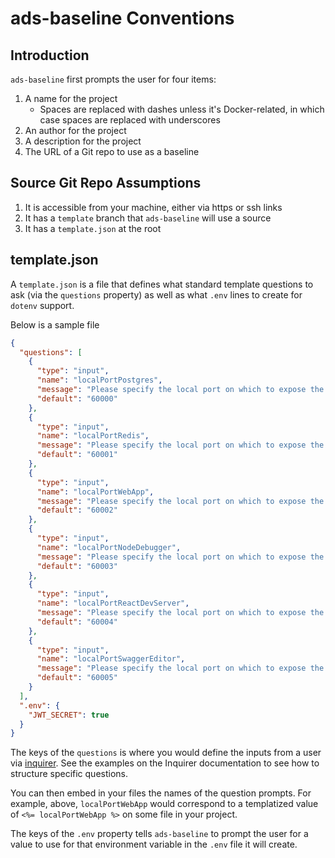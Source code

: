 # ads-baseline Conventions

## Introduction

`ads-baseline` first prompts the user for four items:

1. A name for the project
    * Spaces are replaced with dashes unless it's Docker-related, in which case spaces are replaced with underscores
1. An author for the project
1. A description for the project
1. The URL of a Git repo to use as a baseline

## Source Git Repo Assumptions

1. It is accessible from your machine, either via https or ssh links
1. It has a `template` branch that `ads-baseline` will use a source
1. It has a `template.json` at the root

## template.json

A `template.json` is a file that defines what standard template questions to ask (via the `questions` property) as well as what `.env` lines to create for `dotenv` support.

Below is a sample file

```json
{
  "questions": [
    {
      "type": "input",
      "name": "localPortPostgres",
      "message": "Please specify the local port on which to expose the Postgres instance from Docker",
      "default": "60000"
    },
    {
      "type": "input",
      "name": "localPortRedis",
      "message": "Please specify the local port on which to expose the Redis instance from Docker",
      "default": "60001"
    },
    {
      "type": "input",
      "name": "localPortWebApp",
      "message": "Please specify the local port on which to expose the WebApp from Docker",
      "default": "60002"
    },
    {
      "type": "input",
      "name": "localPortNodeDebugger",
      "message": "Please specify the local port on which to expose the Node Debugger from Docker",
      "default": "60003"
    },
    {
      "type": "input",
      "name": "localPortReactDevServer",
      "message": "Please specify the local port on which to expose the React Dev Server from Docker",
      "default": "60004"
    },
    {
      "type": "input",
      "name": "localPortSwaggerEditor",
      "message": "Please specify the local port on which to expose the Swagger Editor from Docker",
      "default": "60005"
    }
  ],
  ".env": {
    "JWT_SECRET": true
  }
}
```

The keys of the `questions` is where you would define the inputs from a user via [inquirer](https://www.npmjs.com/package/inquirer).  See the examples on the Inquirer documentation to see how to structure specific questions.

You can then embed in your files the names of the question prompts.  For example, above, `localPortWebApp` would correspond to a templatized value of `<%= localPortWebApp %>` on some file in your project.

The keys of the `.env` property tells `ads-baseline` to prompt the user for a value to use for that environment variable in the `.env` file it will create.

